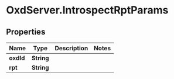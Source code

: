# OxdServer.IntrospectRptParams

## Properties
Name | Type | Description | Notes
------------ | ------------- | ------------- | -------------
**oxdId** | **String** |  | 
**rpt** | **String** |  | 


